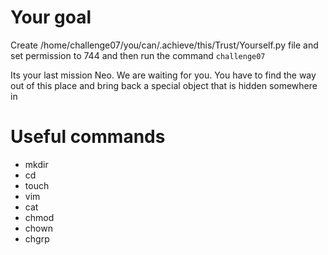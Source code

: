 

# Your goal
Create /home/challenge07/you/can/.achieve/this/Trust/Yourself.py file and set permission to 744 and then run the command `challenge07` 

Its your last mission Neo. We are waiting for you. You  have to find the way out of this place and bring back a special object that is hidden somewhere in


# Useful commands
- mkdir
- cd
- touch
- vim
- cat 
- chmod
- chown
- chgrp

